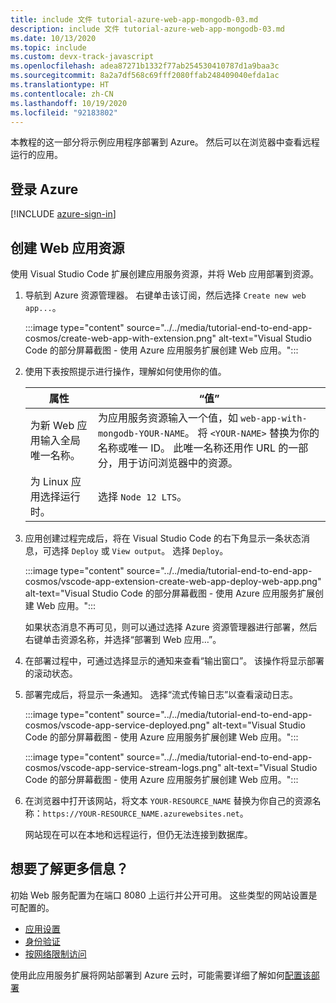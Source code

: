 ```yaml
---
title: include 文件 tutorial-azure-web-app-mongodb-03.md
description: include 文件 tutorial-azure-web-app-mongodb-03.md
ms.date: 10/13/2020
ms.topic: include
ms.custom: devx-track-javascript
ms.openlocfilehash: adea87271b1332f77ab254530410787d1a9baa3c
ms.sourcegitcommit: 8a2a7df568c69fff2080ffab248409040efda1ac
ms.translationtype: HT
ms.contentlocale: zh-CN
ms.lasthandoff: 10/19/2020
ms.locfileid: "92183802"
---
```

本教程的这一部分将示例应用程序部署到 Azure。 然后可以在浏览器中查看远程运行的应用。 

## <a name="sign-in-to-azure"></a>登录 Azure

[!INCLUDE [azure-sign-in](../azure-sign-in.md)]

## <a name="create-web-app-resource"></a>创建 Web 应用资源

使用 Visual Studio Code 扩展创建应用服务资源，并将 Web 应用部署到资源。

1. 导航到 Azure 资源管理器。 右键单击该订阅，然后选择 `Create new web app...`。

    :::image type="content" source="../../media/tutorial-end-to-end-app-cosmos/create-web-app-with-extension.png" alt-text="Visual Studio Code 的部分屏幕截图 - 使用 Azure 应用服务扩展创建 Web 应用。":::

1. 使用下表按照提示进行操作，理解如何使用你的值。

    |属性|“值”|
    |--|--|
    |为新 Web 应用输入全局唯一名称。| 为应用服务资源输入一个值，如 `web-app-with-mongodb-YOUR-NAME`。 将 `<YOUR-NAME>` 替换为你的名称或唯一 ID。 此唯一名称还用作 URL 的一部分，用于访问浏览器中的资源。|
    |为 Linux 应用选择运行时。|选择 `Node 12 LTS`。|

1. 应用创建过程完成后，将在 Visual Studio Code 的右下角显示一条状态消息，可选择 `Deploy` 或 `View output`。 选择 `Deploy`。

    :::image type="content" source="../../media/tutorial-end-to-end-app-cosmos/vscode-app-extension-create-web-app-deploy-web-app.png" alt-text="Visual Studio Code 的部分屏幕截图 - 使用 Azure 应用服务扩展创建 Web 应用。":::

    如果状态消息不再可见，则可以通过选择 Azure 资源管理器进行部署，然后右键单击资源名称，并选择“部署到 Web 应用…”。

1. 在部署过程中，可通过选择显示的通知来查看“输出窗口”。  该操作将显示部署的滚动状态。 

1. 部署完成后，将显示一条通知。 选择“流式传输日志”以查看滚动日志。 

    :::image type="content" source="../../media/tutorial-end-to-end-app-cosmos/vscode-app-service-deployed.png" alt-text="Visual Studio Code 的部分屏幕截图 - 使用 Azure 应用服务扩展创建 Web 应用。":::

    :::image type="content" source="../../media/tutorial-end-to-end-app-cosmos/vscode-app-service-stream-logs.png" alt-text="Visual Studio Code 的部分屏幕截图 - 使用 Azure 应用服务扩展创建 Web 应用。":::    

1. 在浏览器中打开该网站，将文本 `YOUR-RESOURCE_NAME` 替换为你自己的资源名称：`https://YOUR-RESOURCE_NAME.azurewebsites.net`。
    
    网站现在可以在本地和远程运行，但仍无法连接到数据库。 

## <a name="want-to-know-more"></a>想要了解更多信息？

初始 Web 服务配置为在端口 8080 上运行并公开可用。 这些类型的网站设置是可配置的。
* [应用设置](/azure/app-service/configure-common)
* [身份验证](/azure/app-service/configure-authentication-provider-microsoft)
* [按网络限制访问](/azure/azure/app-service/app-service-ip-restrictions)

使用此应用服务扩展将网站部署到 Azure 云时，可能需要详细了解如何[配置该部署](https://github.com/microsoft/vscode-azureappservice/wiki/Configuring-Zip-Deployment#additional-zip-deploy-configuration-settings)